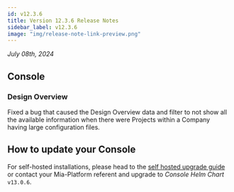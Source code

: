 ```yaml
---
id: v12.3.6
title: Version 12.3.6 Release Notes
sidebar_label: v12.3.6
image: "img/release-note-link-preview.png"
---
```


_July 08th, 2024_

## Console

### Design Overview

Fixed a bug that caused the Design Overview data and filter to not show all the available information when there were Projects within a Company having large configuration files.

## How to update your Console

For self-hosted installations, please head to the [self hosted upgrade guide](/docs/12.x.x/infrastructure/self-hosted/installation-chart/100_how-to-upgrade#v12---version-upgrades) or contact your Mia-Platform referent and upgrade to _Console Helm Chart_ `v13.0.6`.